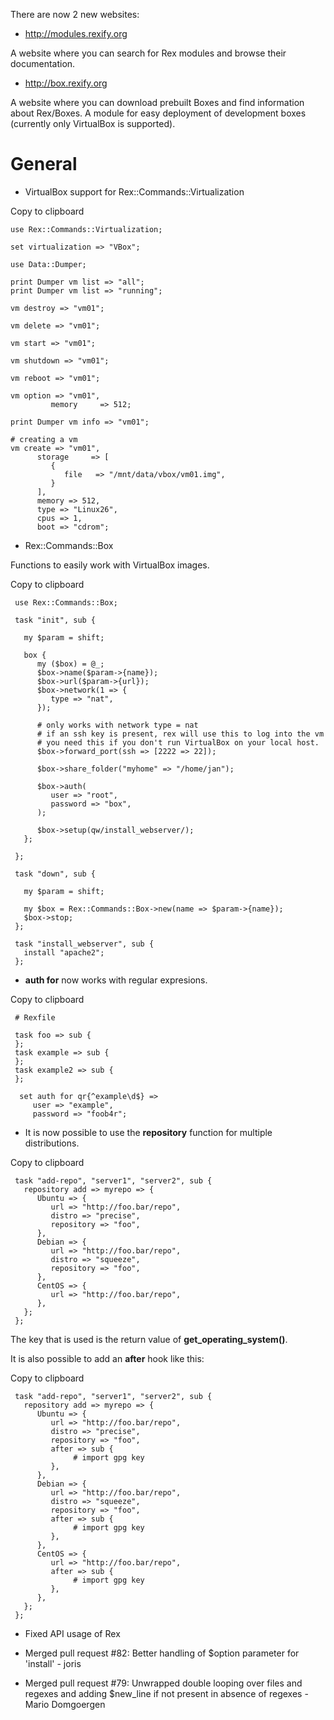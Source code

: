 There are now 2 new websites:

-   <http://modules.rexify.org>

A website where you can search for Rex modules and browse their documentation.

-   <http://box.rexify.org>

A website where you can download prebuilt Boxes and find information about Rex/Boxes. A module for easy deployment of development boxes (currently only VirtualBox is supported).

# General

-   VirtualBox support for Rex::Commands::Virtualization

Copy to clipboard

    use Rex::Commands::Virtualization;

    set virtualization => "VBox";

    use Data::Dumper;   

    print Dumper vm list => "all";
    print Dumper vm list => "running";

    vm destroy => "vm01";

    vm delete => "vm01"; 

    vm start => "vm01";

    vm shutdown => "vm01";

    vm reboot => "vm01";

    vm option => "vm01",
             memory     => 512;

    print Dumper vm info => "vm01";

    # creating a vm 
    vm create => "vm01",
          storage     => [
             {   
                file   => "/mnt/data/vbox/vm01.img",
             }
          ],
          memory => 512,
          type => "Linux26", 
          cpus => 1,
          boot => "cdrom";

-   Rex::Commands::Box

Functions to easily work with VirtualBox images.

Copy to clipboard

     use Rex::Commands::Box;

     task "init", sub {

       my $param = shift;

       box {
          my ($box) = @_;
          $box->name($param->{name});
          $box->url($param->{url});
          $box->network(1 => {
             type => "nat",
          });

          # only works with network type = nat
          # if an ssh key is present, rex will use this to log into the vm
          # you need this if you don't run VirtualBox on your local host.
          $box->forward_port(ssh => [2222 => 22]);

          $box->share_folder("myhome" => "/home/jan");

          $box->auth(
             user => "root",
             password => "box",
          );

          $box->setup(qw/install_webserver/);
       };

     };

     task "down", sub {

       my $param = shift;

       my $box = Rex::Commands::Box->new(name => $param->{name});
       $box->stop;
     };

     task "install_webserver", sub {
       install "apache2";
     };

-   **auth for** now works with regular expresions.

Copy to clipboard

     # Rexfile

     task foo => sub {
     };
     task example => sub {
     };
     task example2 => sub {
     };

      set auth for qr{^example\d$} =>
         user => "example",
         password => "foob4r";

-   It is now possible to use the **repository** function for multiple distributions.

Copy to clipboard

     task "add-repo", "server1", "server2", sub {
       repository add => myrepo => {
          Ubuntu => {
             url => "http://foo.bar/repo",
             distro => "precise",
             repository => "foo",
          },
          Debian => {
             url => "http://foo.bar/repo",
             distro => "squeeze",
             repository => "foo",
          },
          CentOS => {
             url => "http://foo.bar/repo",
          },
       };
     };

The key that is used is the return value of **get\_operating\_system()**.

It is also possible to add an **after** hook like this:

Copy to clipboard

     task "add-repo", "server1", "server2", sub {
       repository add => myrepo => {
          Ubuntu => {
             url => "http://foo.bar/repo",
             distro => "precise",
             repository => "foo",
             after => sub {
                  # import gpg key
             },
          },
          Debian => {
             url => "http://foo.bar/repo",
             distro => "squeeze",
             repository => "foo",
             after => sub {
                  # import gpg key
             },
          },
          CentOS => {
             url => "http://foo.bar/repo",
             after => sub {
                  # import gpg key
             },
          },
       };
     };

-   Fixed API usage of Rex

-   Merged pull request \#82: Better handling of $option parameter for 'install' - joris

-   Merged pull request \#79: Unwrapped double looping over files and regexes and adding $new\_line if not present in absence of regexes - Mario Domgoergen



